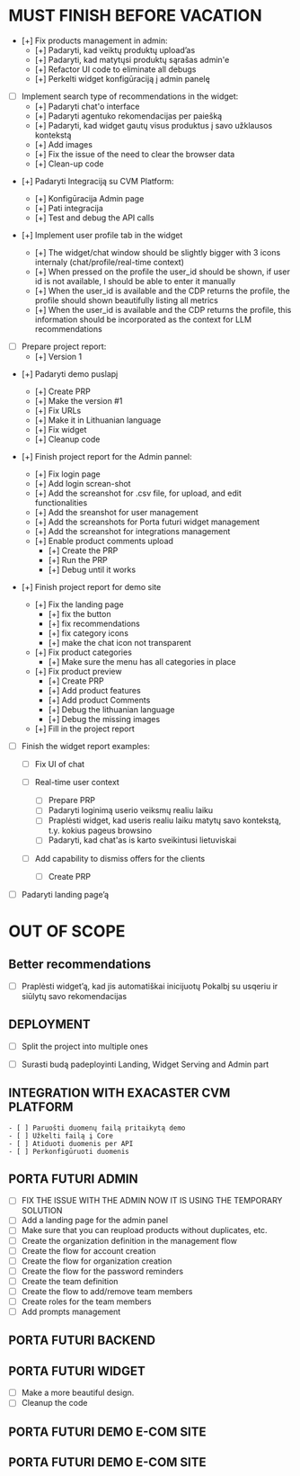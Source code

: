 # MUST FINISH BEFORE VACATION
- [+] Fix products management in admin:
    - [+] Padaryti, kad veiktų produktų upload’as
    - [+] Padaryti, kad matytųsi produktų sąrašas admin'e
    - [+] Refactor UI code to eliminate all debugs
    - [+] Perkelti widget konfigūraciją į admin panelę

- [ ] Implement search type of recommendations in the widget:
    - [+] Padaryti chat'o interface
    - [+] Padaryti agentuko rekomendacijas per paiešką
    - [+] Padaryti, kad widget gautų visus produktus į savo užklausos kontekstą
    - [+] Add images
    - [+] Fix the issue of the need to clear the browser data
    - [+] Clean-up code

- [+] Padaryti Integraciją su CVM Platform:
    - [+] Konfigūracija Admin page
    - [+] Pati integracija
    - [+] Test and debug the API calls 

- [+] Implement user profile tab in the widget
    - [+] The widget/chat window should be slightly bigger with 3 icons internaly (chat/profile/real-time context)
    - [+] When pressed on the profile the user_id should be shown, if user id is not available, I should be able to enter it manually
    - [+] When the user_id is available and the CDP returns the profile, the profile should shown beautifully listing all metrics
    - [+] When the user_id is available and the CDP returns the profile, this information should be incorporated as the context for LLM recommendations

- [ ] Prepare project report:
    - [+] Version 1
    
- [+] Padaryti demo puslapį
    - [+] Create PRP
    - [+] Make the version #1
    - [+] Fix URLs
    - [+] Make it in Lithuanian language
    - [+] Fix widget
    - [+] Cleanup code

- [+] Finish project report for the Admin pannel:
    - [+] Fix login page
    - [+] Add login screan-shot
    - [+] Add the screanshot for .csv file, for upload, and edit functionalities
    - [+] Add the sreanshot for user management
    - [+] Add the screanshots for Porta futuri widget management
    - [+] Add the screanshot for integrations management
    - [+] Enable product comments upload
        - [+] Create the PRP
        - [+] Run the PRP
        - [+] Debug until it works

- [+] Finish project report for demo site
    - [+] Fix the landing page
        - [+] fix the button
        - [+] fix recommendations
        - [+] fix category icons
        - [+] make the chat icon not transparent
    - [+] Fix product categories
        - [+] Make sure the menu has all categories in place
    - [+] Fix product preview
        - [+] Create PRP
        - [+] Add product features
        - [+] Add product Comments
        - [+] Debug the lithuanian language
        - [+] Debug the missing images
    - [+] Fill in the project report

- [ ] Finish the widget report examples:

    - [ ] Fix UI of chat

    - [ ] Real-time user context
        - [ ] Prepare PRP
        - [ ] Padaryti loginimą userio veiksmų realiu laiku
        - [ ] Praplėsti widget, kad useris realiu laiku matytų savo kontekstą, t.y. kokius pageus browsino
        - [ ] Padaryti, kad chat'as is karto sveikintusi lietuviskai

    - [ ] Add capability to dismiss offers for the clients
        - [ ] Create PRP
    
    
- [ ] Padaryti landing page’ą




# OUT OF SCOPE

## Better recommendations
- [ ] Praplėsti widget’ą, kad jis automatiškai inicijuotų Pokalbį su usqeriu ir siūlytų savo rekomendacijas


## DEPLOYMENT
- [ ] Split the project into multiple ones
- [ ] Surasti budą padeployinti  Landing, Widget Serving and Admin part


## INTEGRATION WITH EXACASTER CVM PLATFORM
    - [ ] Paruošti duomenų failą pritaikytą demo
    - [ ] Užkelti failą į Core
    - [ ] Atiduoti duomenis per API
    - [ ] Perkonfigūruoti duomenis

## PORTA FUTURI ADMIN
- [ ] FIX THE ISSUE WITH THE ADMIN NOW IT IS USING THE TEMPORARY SOLUTION
- [ ] Add a landing page for the admin panel
- [ ] Make sure that you can reupload products without duplicates, etc.
- [ ] Create the organization definition in the  management flow
- [ ] Create the flow for account creation
- [ ] Create the flow for organization creation
- [ ] Create the flow for the password reminders
- [ ] Create the team definition
- [ ] Create the flow to add/remove team members
- [ ] Create roles for the team members
- [ ] Add prompts management

## PORTA FUTURI BACKEND

## PORTA FUTURI WIDGET
- [ ] Make a more beautiful design.
- [ ] Cleanup the code

## PORTA FUTURI DEMO E-COM SITE


## PORTA FUTURI DEMO E-COM SITE



